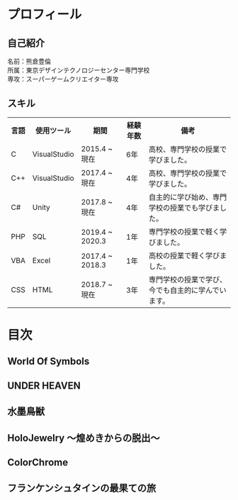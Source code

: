 # プロフィール
## 自己紹介
名前：熊倉豊倫<br>
所属：東京デザインテクノロジーセンター専門学校<br>
専攻：スーパーゲームクリエイター専攻<br>

## スキル
<!--
| 言語 | 使用ツール | 期間 | 経験年数 | 備考 |
| :-----: | :-----: | :-----: | :--------: | :-----: |
| C | VisualStudio | 2015.4 ~ 現在 | 6年 | 高校、専門学校の授業で学びました。 |
| C++ | VisualStudio | 2017.4 ~ 現在 | 4年 | 高校、専門学校の授業で学びました。 |
| C# | Unity | 2017.8 ~ 現在 | 4年 | 自主的に学び始め、専門学校の授業でも学びました。 |
| PHP | SQL | 2019.4 ~ 2020.3 | 1年 | 専門学校の授業で軽く学びました。 |
| VBA | Excel | 2017.4 ~ 2018.3 | 1年 | 高校の授業で軽く学びました。 |
| CSS | HTML | 2018.7 ~ 現在 | 3年 | 専門学校の授業で学びました。 |
-->
<table style="width:100%">
  <tr>
    <th>言語</th> <th>使用ツール</th> <th>期間</th> <th>経験年数</th> <th>備考</th>
  </tr>

  <tr>
    <td>C</td> <td>VisualStudio</td> <td>2015.4 ~ 現在</td> <td>6年</td> <td>高校、専門学校の授業で学びました。</td>
  </tr>
  
  <tr>
    <td>C++</td> <td>VisualStudio</td> <td>2017.4 ~ 現在</td> <td>4年</td> <td>高校、専門学校の授業で学びました。</td>
  </tr>
  
  <tr>
    <td>C#</td> <td>Unity</td> <td>2017.8 ~ 現在</td> <td>4年</td> <td>自主的に学び始め、専門学校の授業でも学びました。</td>
  </tr>
  
  <tr>
    <td>PHP</td> <td>SQL</td> <td>2019.4 ~ 2020.3</td> <td>1年</td> <td>専門学校の授業で軽く学びました。</td>
  </tr>

  <tr>
    <td>VBA</td> <td>Excel</td> <td>2017.4 ~ 2018.3</td> <td>1年</td> <td>高校の授業で軽く学びました。</td>
  </tr>
  
  <tr>
    <td>CSS</td> <td>HTML</td> <td>2018.7 ~ 現在</td> <td>3年</td> <td>専門学校の授業で学び、今でも自主的に学んでいます。</td>
  </tr>
</table>

# 目次

## World Of Symbols

## UNDER HEAVEN

## 水墨鳥獣

## HoloJewelry ～煌めきからの脱出～

## ColorChrome

## フランケンシュタインの最果ての旅
